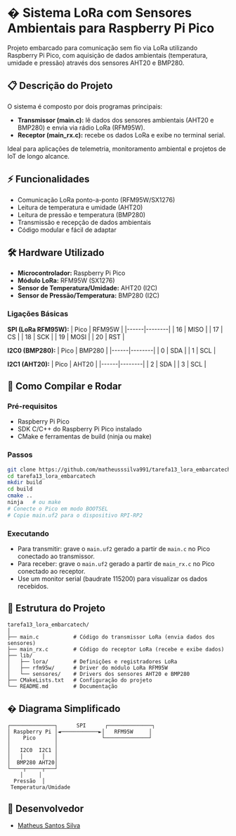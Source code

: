# � Sistema LoRa com Sensores Ambientais para Raspberry Pi Pico

Projeto embarcado para comunicação sem fio via LoRa utilizando Raspberry Pi Pico, com aquisição de dados ambientais (temperatura, umidade e pressão) através dos sensores AHT20 e BMP280.

## 📋 Descrição do Projeto

O sistema é composto por dois programas principais:
- **Transmissor (main.c):** lê dados dos sensores ambientais (AHT20 e BMP280) e envia via rádio LoRa (RFM95W).
- **Receptor (main_rx.c):** recebe os dados LoRa e exibe no terminal serial.

Ideal para aplicações de telemetria, monitoramento ambiental e projetos de IoT de longo alcance.

## ⚡ Funcionalidades

- Comunicação LoRa ponto-a-ponto (RFM95W/SX1276)
- Leitura de temperatura e umidade (AHT20)
- Leitura de pressão e temperatura (BMP280)
- Transmissão e recepção de dados ambientais
- Código modular e fácil de adaptar

## 🛠️ Hardware Utilizado

- **Microcontrolador:** Raspberry Pi Pico
- **Módulo LoRa:** RFM95W (SX1276)
- **Sensor de Temperatura/Umidade:** AHT20 (I2C)
- **Sensor de Pressão/Temperatura:** BMP280 (I2C)

### Ligações Básicas

**SPI (LoRa RFM95W):**
| Pico | RFM95W |
|------|--------|
| 16   | MISO   |
| 17   | CS     |
| 18   | SCK    |
| 19   | MOSI   |
| 20   | RST    |

**I2C0 (BMP280):**
| Pico | BMP280 |
|------|--------|
| 0    | SDA    |
| 1    | SCL    |

**I2C1 (AHT20):**
| Pico | AHT20  |
|------|--------|
| 2    | SDA    |
| 3    | SCL    |

## 🚀 Como Compilar e Rodar

### Pré-requisitos
- Raspberry Pi Pico
- SDK C/C++ do Raspberry Pi Pico instalado
- CMake e ferramentas de build (ninja ou make)

### Passos
```bash
git clone https://github.com/matheusssilva991/tarefa13_lora_embarcatech.git
cd tarefa13_lora_embarcatech
mkdir build
cd build
cmake ..
ninja   # ou make
# Conecte o Pico em modo BOOTSEL
# Copie main.uf2 para o dispositivo RPI-RP2
```

### Executando
- Para transmitir: grave o `main.uf2` gerado a partir de `main.c` no Pico conectado ao transmissor.
- Para receber: grave o `main.uf2` gerado a partir de `main_rx.c` no Pico conectado ao receptor.
- Use um monitor serial (baudrate 115200) para visualizar os dados recebidos.

## 📁 Estrutura do Projeto

```
tarefa13_lora_embarcatech/
│
├── main.c           # Código do transmissor LoRa (envia dados dos sensores)
├── main_rx.c        # Código do receptor LoRa (recebe e exibe dados)
├── lib/
│   ├── lora/        # Definições e registradores LoRa
│   ├── rfm95w/      # Driver do módulo LoRa RFM95W
│   └── sensores/    # Drivers dos sensores AHT20 e BMP280
├── CMakeLists.txt   # Configuração do projeto
└── README.md        # Documentação
```

## �️ Diagrama Simplificado

```
┌──────────────┐      SPI      ┌──────────────┐
│ Raspberry Pi │◄────────────►│   RFM95W     │
│    Pico      │              └──────────────┘
│              │
│   I2C0  I2C1 │
│   │      │   │
│  BMP280 AHT20│
└────┬─────┬───┘
    │     │
  Pressão  │
 Temperatura/Umidade
```

## 👤 Desenvolvedor

- [Matheus Santos Silva](https://github.com/matheusssilva991)
